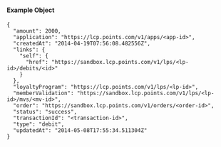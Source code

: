#### Example Object

    {
      "amount": 2000,
      "application": "https://lcp.points.com/v1/apps/<app-id>",
      "createdAt": "2014-04-19T07:56:08.482556Z",
      "links": {
        "self": {
          "href": "https://sandbox.lcp.points.com/v1/lps/<lp-id>/debits/<id>"
        }
      },
      "loyaltyProgram": "https://lcp.points.com/v1/lps/<lp-id>",
      "memberValidation": "https://sandbox.lcp.points.com/v1/lps/<lp-id>/mvs/<mv-id>",
      "order": "https://sandbox.lcp.points.com/v1/orders/<order-id>",
      "status": "success",
      "transactionId": "<transaction-id>",
      "type": "debit",
      "updatedAt": "2014-05-08T17:55:34.511304Z"
    }


